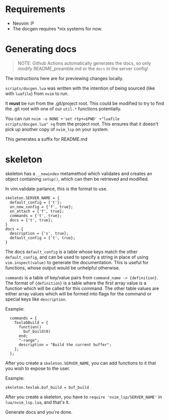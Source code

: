 # Requirements

- Neovim :P
- The docgen requires \*nix systems for now.

# Generating docs

> NOTE: Github Actions automatically generates the docs, so only modify
> README_preamble.md or the `docs` in the server config!

The instructions here are for previewing changes locally.

`scripts/docgen.lua` was written with the intention of being sourced (like with `luafile`)
from `nvim` to run.

It **must** be run from the .git/project root. This could be modified to try to
find the .git root with one of our `util.*` functions potentially.

You can run
`nvim -u NONE +'set rtp+=$PWD' +"luafile scripts/docgen.lua" +q`
from the project root. This ensures that it doesn't pick up another
copy of `nvim_lsp` on your system.

This generates a suffix for README.md


# skeleton

skeleton has a `__newindex` metamethod which validates and creates
an object containing `setup()`, which can then be retrieved and modified.

In vim.validate parlance, this is the format to use.

```
skeleton.SERVER_NAME = {
  default_config = {'t'};
  on_new_config = {'f', true};
  on_attach = {'f', true};
  commands = {'t', true};
  docs = {'t', true};
}
docs = {
  description = {'s', true};
  default_config = {'t', true};
}
```

The docs `default_config` is a table whose keys match the other `default_config`,
and can be used to specify a string in place of using `vim.inspect(value)` to
generate the documentation. This is useful for functions, whose output would
be unhelpful otherwise.

`commands` is a table of key/value pairs from `command_name -> {definition}`.
The format of `{definition}` is a table where the first array value
is a function which will be called for this command. The other table values
are either array values which will be formed into flags for the command or
special keys like `description`.

Example:

```
  commands = {
    TexlabBuild = {
      function()
        buf_build(0)
      end;
      "-range";
      description = "Build the current buffer";
    };
  };
```


After you create a `skeleton.SERVER_NAME`, you can add functions to it that you
wish to expose to the user.

Example:

```
skeleton.texlab.buf_build = buf_build
```

After you create a skeleton, you have to `require 'nvim_lsp/SERVER_NAME'` in
`lua/nvim_lsp.lua`, and that's it.

Generate docs and you're done.
